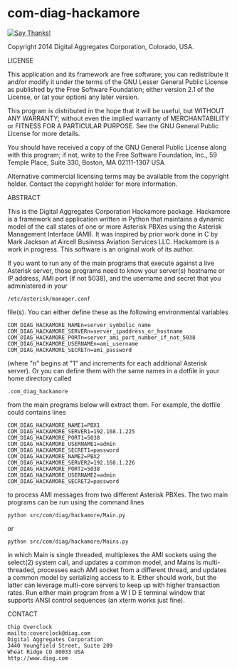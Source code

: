 com-diag-hackamore
==================

[![Say Thanks!](https://img.shields.io/badge/Say%20Thanks-!-1EAEDB.svg)](https://saythanks.io/to/coverclock)

Copyright 2014 Digital Aggregates Corporation, Colorado, USA.

LICENSE

This application and its framework are free software; you can redistribute it
and/or modify it under the terms of the GNU Lesser General Public License as
published by the Free Software Foundation; either version 2.1 of the License,
or (at your option) any later version.

This program is distributed in the hope that it will be useful, but WITHOUT ANY
WARRANTY; without even the implied warranty of MERCHANTABILITY or FITNESS FOR A
PARTICULAR PURPOSE.  See the GNU General Public License for more details.

You should have received a copy of the GNU General Public License along with
this program; if not, write to the Free Software Foundation, Inc., 59 Temple
Place, Suite 330, Boston, MA  02111-1307  USA

Alternative commercial licensing terms may be available from the copyright
holder. Contact the copyright holder for more information.

ABSTRACT

This is the Digital Aggregates Corporation Hackamore package. Hackamore is a
framework and application written in Python that maintains a dynamic model of
the call states of one or more Asterisk PBXes using the Asterisk Management
Interface (AMI). It was inspired by prior work done in C by Mark Jackson at
Aircell Business Aviation Services LLC. Hackamore is a work in progress.
This software is an original work of its author.

If you want to run any of the main programs that execute against a live Asterisk
server, those programs need to know your server(s) hostname or IP address,
AMI port (if not 5038), and the username and secret that you administered in
your

    /etc/asterisk/manager.conf

file(s). You can either define these as the following environmental variables
    
    COM_DIAG_HACKAMORE_NAMEn=server_symbolic_name
    COM_DIAG_HACKAMORE_SERVERn=server_ipaddress_or_hostname
    COM_DIAG_HACKAMORE_PORTn=server_ami_port_number_if_not_5038
    COM_DIAG_HACKAMORE_USERNAMEn=ami_username
    COM_DIAG_HACKAMORE_SECRETn=ami_password

(where "n" begins at "1" and increments for each additional Asterisk server).
Or you can define them with the same names in a dotfile in your home directory
called

    .com_diag_hackamore

from the main programs below will extract them. For example, the dotfile could
contains lines

    COM_DIAG_HACKAMORE_NAME1=PBX1
    COM_DIAG_HACKAMORE_SERVER1=192.168.1.225
    COM_DIAG_HACKAMORE_PORT1=5038
    COM_DIAG_HACKAMORE_USERNAME1=admin
    COM_DIAG_HACKAMORE_SECRET1=password
    COM_DIAG_HACKAMORE_NAME2=PBX2
    COM_DIAG_HACKAMORE_SERVER2=192.168.1.226
    COM_DIAG_HACKAMORE_PORT2=5038
    COM_DIAG_HACKAMORE_USERNAME2=admin
    COM_DIAG_HACKAMORE_SECRET2=password

to process AMI messages from two different Asterisk PBXes. The two main programs
can be run using the command lines

    python src/com/diag/hackamore/Main.py
    
or

    python src/com/diag/hackamore/Mains.py

in which Main is single threaded, multiplexes the AMI sockets using the
select(2) system call, and updates a common model, and Mains is multi-threaded,
processes each AMI socket from a different thread, and updates a common model
by serializing access to it. Either should work, but the latter can leverage
multi-core servers to keep up with higher transaction rates. Run either main
program from a W I D E terminal window that supports ANSI control sequences
(an xterm works just fine).

CONTACT

    Chip Overclock
    mailto:coverclock@diag.com
    Digital Aggregates Corporation
    3440 Youngfield Street, Suite 209
    Wheat Ridge CO 80033 USA
    http://www.diag.com
